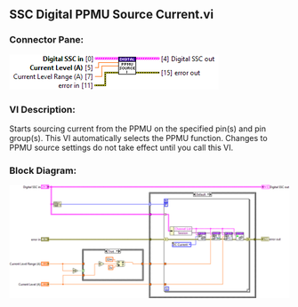 ## **SSC Digital PPMU Source Current.vi**
### Connector Pane:
![alt text](/docs/images/Instrument%20Control/Digital/SSC%20Digital/PPMU/SSC%20Digital%20PPMU%20Source%20Current.vic.png "SSC Digital PPMU Source Current.vi connector pane")

### VI Description:
Starts sourcing current from the PPMU on the specified pin(s) and pin group(s). This VI automatically selects the PPMU function. Changes to PPMU source settings do not take effect until you call this VI.



### Block Diagram:
![alt text](/docs/images/Instrument%20Control/Digital/SSC%20Digital/PPMU/SSC%20Digital%20PPMU%20Source%20Current.vid.png "SSC Digital PPMU Source Current.vi block diagram")
